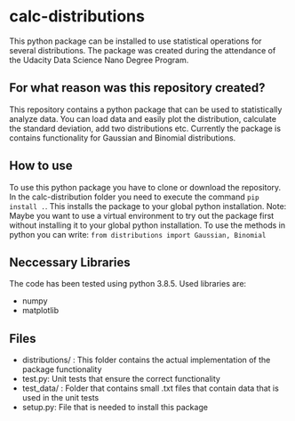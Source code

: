 # calc-distributions
This python package can be installed to use statistical operations for several distributions.
The package was created during the attendance of the Udacity Data Science Nano Degree Program. 

## For what reason was this repository created?
This repository contains a python package that can be used to statistically analyze data. You can load data and easily plot the distribution, calculate the standard deviation, add two distributions etc. Currently the package is contains functionality for Gaussian and Binomial distributions.

## How to use
To use this python package you have to clone or download the repository. In the calc-distribution folder you need to execute the command `pip install .`.
This installs the package to your global python installation. Note: Maybe you want to use a virtual environment to try out the package first without installing it to your global python installation.
To use the methods in python you can write: `from distributions import Gaussian, Binomial`

## Neccessary Libraries
The code has been tested using python 3.8.5.
Used libraries are:
* numpy
* matplotlib

## Files
* distributions/ : This folder contains the actual implementation of the package functionality
* test.py: Unit tests that ensure the correct functionality
* test_data/ : Folder that contains small .txt files that contain data that is used in the unit tests
* setup.py: File that is needed to install this package 
